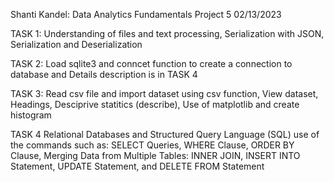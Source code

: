 Shanti Kandel: 
Data Analytics Fundamentals
Project 5
02/13/2023


TASK 1:
Understanding of files and text processing,
Serialization with JSON,
Serialization and Deserialization

TASK 2:
Load sqlite3 and conncet function to create a connection to database and
Details description is in  TASK 4

TASK 3:
Read csv file and import dataset using csv function, 
View dataset,
Headings,
Desciprive statitics (describe),
Use of matplotlib and create histogram

TASK 4 
Relational Databases and Structured Query Language (SQL)
use of the commands such as: 
SELECT Queries,
WHERE Clause,
ORDER BY Clause,
Merging Data from Multiple Tables: INNER JOIN,
INSERT INTO Statement,
UPDATE Statement, and 
DELETE FROM Statement
